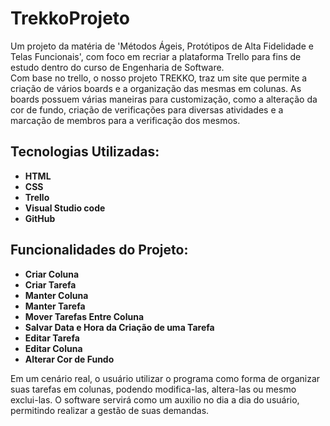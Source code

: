 # TrekkoProjeto
Um projeto da matéria de 'Métodos Ágeis, Protótipos de Alta Fidelidade e Telas Funcionais', com foco em recriar a plataforma Trello para fins de estudo dentro do curso de Engenharia de Software.  
Com base no trello, o nosso projeto TREKKO, traz um site que permite a criação de vários boards e a organização das mesmas em colunas. As boards possuem várias maneiras para customização, como a alteração da cor de fundo, criação de verificações para diversas atividades e a marcação de membros para a verificação dos mesmos.  

## Tecnologias Utilizadas:  
* **HTML**  
* **CSS**  
* **Trello**  
* **Visual Studio code**  
* **GitHub**  


## Funcionalidades do Projeto:
* **Criar Coluna**
* **Criar Tarefa**
* **Manter Coluna**
* **Manter Tarefa**
* **Mover Tarefas Entre Coluna**
* **Salvar Data e Hora da Criação de uma Tarefa**
* **Editar Tarefa**
* **Editar Coluna**
* **Alterar Cor de Fundo**

Em um cenário real, o usuário utilizar o programa como forma de organizar suas tarefas em colunas, podendo modifica-las, altera-las ou mesmo exclui-las. O software servirá como um auxilio no dia a dia do usuário, permitindo realizar a gestão de suas demandas.


